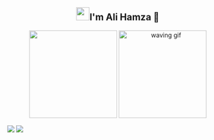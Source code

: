<div align="center">
    <h2><img width=30px
            src="https://user-images.githubusercontent.com/74038190/214644152-52f47eb3-5e31-4f47-8758-05c9468d5596.gif">I'm
        Ali Hamza 🧒</h2> <img width=200px
        src="https://user-images.githubusercontent.com/74038190/212284087-bbe7e430-757e-4901-90bf-4cd2ce3e1852.gif">
    <img src="https://user-images.githubusercontent.com/74038190/216120974-24a76b31-7f39-41f1-a38f-b3c1377cc612.png"
        width="200px" alt="waving gif">
</div>




<!-- <p>I have insatiable desire to learn and constantly evolve as a full stack developer. With a dedication to write
    elegant,
    efficient, and maintainable code, I strive for excellence in everything I do. Solving real-world problems and paying
    attention to detail is my specialty</p>
<span>💡 Experience: I have worked in fast-paced startup environments, gaining valuable knowledge and skills.</span><br>
<span>💪 Learning Mindset: I always have a thirst for knowledge and keep up with the latest technologies and industry
    trends.</span><br>
<span>🔧 Coding Standards: I follow established coding guidelines to write clean, efficient, and easy-to-maintain
    code.</span><br>
<span>🔎 Problem Solver: I enjoy solving real-world problems and have a talent for tackling complex
    challenges.</span><br>
<span>🔍 Attention to Detail: I pay close attention to every detail to ensure high-quality project execution.</span><br>
<span>🚀 Technical Challenges: I actively seek out and embrace technical challenges as opportunities for personal and
    professional growth.</span><br><br>

<h2>Skills and expertise:</h2>
<ul>
    <li>
        <strong>Primary languages:</strong> HTML, JavaScript and PHP.
    </li>
    <li>
        <strong>Additional languages:</strong> Python
    </li>
    <li>
        <strong>Markup languages:</strong> HTML, XML.
    </li>
</ul>
<h3>Frontend:</h3>
<ul>
    <li>
        Frameworks: Next.js, React.js, Vue.js
    </li>
    <li>
        State management: Redux Toolkit, Zustand.
    </li>
    <li>
        UI libraries: Styled Components, Material UI, Stitches, Ant Design, Radix (unstyled UI library), Tailwind.
    </li>
    <li>
        Build tools: Vite, Webpack, Turbopack
    </li>
</ul>
<h3>Backend:</h3>
<ul>
    <li>
        Node.js frameworks: Express, Nest.js with REST API development.
    </li>
    <li>
        Python frameworks: Django, Flask.
    </li>
    <li>
        Database: PostgreSQL, MongoDB, MySQL, Firebase (BaaS).
    </li>
    <li>
        ODM/ORM: Prisma, TypeORM, Mongoose, Sequelize.
    </li>
    <li>
        Real-time Communication: Socket.io.
    </li>
    <li>
        GraphQL integration: Apollo Server
    </li>
    <li>
        Web Scraping: Puppeteer
    </li>
    <li>
        Authentication: JWT, Passport.js
    </li>
</ul>

<h3>Design Patterns:</h3>
<ul>
    <li>
        Model-View-Controller (MVC)
    </li>
    <li>
        Separation of concerns
    </li>
    <li>
        DRY (Don't Repeat Yourself)
    </li>
    <li>
        Facade
    </li>
</ul>
<h3>Location:</h3>
<ul>
    <li>
        Mian Channu, Pakistan
    </li>
</ul>
<h3>Contact:</h3>
<ul>
    <li>
        <a href="mailto:alihamzaofficial3536@gmail.com">alihamzaofficial3536@gmail.com</a>
    </li>
</ul>
<h3>Collaboration:</h3>
<ul>
    <li>
        Open to collaborating on interesting projects
    </li>
</ul>
<br><br> -->
<a href=""><img
        src="https://github-readme-stats-git-masterrstaa-rickstaa.vercel.app/api/top-langs/?username=alihamza-developer&theme=algolia&show_icons=true&hide_border=true"></a>
<a href="http://www.github.com/alihamza-developer"><img
        src="https://github-readme-streak-stats.herokuapp.com/?user=alihamza-developer&stroke=ffffff&background=181824&ring=6366f1&fire=6366f1&currStreakNum=ffffff&currStreakLabel=6366f1&sideNums=ffffff&sideLabels=ffffff&dates=ffffff&hide_border=true" /></a>
